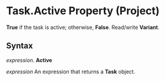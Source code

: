 
# Task.Active Property (Project)

 **True** if the task is active; otherwise, **False**. Read/write **Variant**.


## Syntax

 _expression_. **Active**

 _expression_ An expression that returns a **Task** object.

